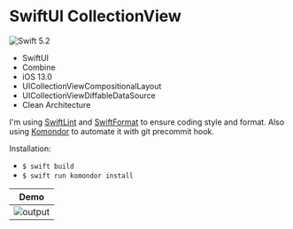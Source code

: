 # SwiftUI CollectionView

![Swift 5.2](https://img.shields.io/badge/Swift-5.2-orange.svg?style=flat)

- SwiftUI
- Combine
- iOS 13.0
- UICollectionViewCompositionalLayout
- UICollectionViewDiffableDataSource
- Clean Architecture

I'm using [SwiftLint](https://github.com/realm/SwiftLint) and [SwiftFormat](https://github.com/nicklockwood/SwiftFormat) to ensure coding style and format. Also using [Komondor](https://github.com/shibapm/Komondor) to automate it with git precommit hook. 

Installation:

- `$ swift build`
- `$ swift run komondor install`

| Demo  | 
| ------------- | 
| ![output](ScreenRecord/output.gif) | 
